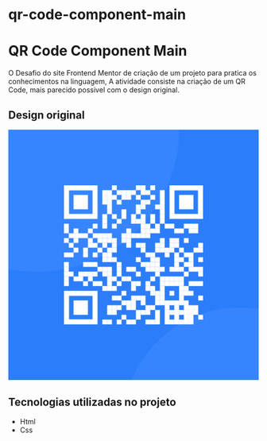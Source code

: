 # qr-code-component-main
# QR Code Component Main

O Desafio do site Frontend Mentor de criação de um projeto para pratica os conhecimentos na linguagem, A atividade consiste na criação de um QR Code, mais parecido possivel com o design original.

## Design original

![](img/image-qr-code.png)

## Tecnologias utilizadas no projeto

- Html
- Css